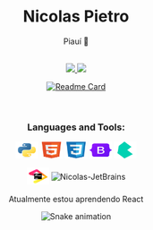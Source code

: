<h1 align="center">Nicolas Pietro</h1>
<p align="center">Piauí 🌵</p>
<br>
<div align="center" style="text-align: center;">
  <a href="https://github.com/nicolaspiet">
  <img height="160px" src="https://github-readme-stats.vercel.app/api?username=nicolaspiet&show_icons=true&theme=apprentice&include_all_commits=true&count_private=true"/>
  <img margin-left="5px" height="160px" src="https://github-readme-stats.vercel.app/api/top-langs/?username=nicolaspiet&layout=compact&langs_count=5&theme=apprentice"/>
<a/>
</div>

<div align="center">


  [![Readme Card](https://github-readme-stats.vercel.app/api/pin/?username=nicolaspiet&repo=jklm-word-bot&theme=apprentice)](https://github.com/anuraghazra/github-readme-stats)


</div>

<div align="center" style="display: inline_block"><br>
  <h3 align="center">Languages and Tools:</h3>
  <img align="center" alt="Nicolas-Python" height="30" width="40" src="https://raw.githubusercontent.com/devicons/devicon/master/icons/python/python-original.svg">
  <img align="center" alt="Nicolas-HTML" height="30" width="40" src="https://raw.githubusercontent.com/devicons/devicon/master/icons/html5/html5-original.svg">
  <img align="center" alt="Nicolas-CSS" height="30" width="40" src="https://raw.githubusercontent.com/devicons/devicon/master/icons/css3/css3-original.svg">
  <img align="center" alt="Nicolas-Bootstrap" height="30" width="40" src="https://raw.githubusercontent.com/devicons/devicon/master/icons/bootstrap/bootstrap-original.svg">
  <img align="center" alt="Nicolas-Bulma" height="30" width="40" src="https://raw.githubusercontent.com/devicons/devicon/master/icons/bulma/bulma-plain.svg">
</div>
<div align="center" style="display: inline_block"><br>
  <img align="center" alt="Nicolas-JetBrains" height="30" width="40" src="https://raw.githubusercontent.com/devicons/devicon/master/icons/jetbrains/jetbrains-original.svg">
  <img align="center" alt="Nicolas-JetBrains" height="30" width="40" src="https://cdn.worldvectorlogo.com/logos/sublime-text.svg">
</div>
<br>
<div align="center">
Atualmente estou aprendendo React
</div>

<div align="center">

![Snake animation](https://github.com/nicolaspiet/nicolaspiet/blob/output/github-contribution-grid-snake.svg)

</div>
